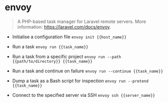 # envoy
> A PHP-based task manager for Laravel remote servers.
> More information: <https://laravel.com/docs/envoy>.

- Initialise a configuration file
`envoy init {{host_name}}`

- Run a task
`envoy run {{task_name}}`

- Run a task from a specific project
`envoy run --path {{path/to/directory}} {{task_name}}`

- Run a task and continue on failure
`envoy run --continue {{task_name}}`

- Dump a task as a Bash script for inspection
`envoy run --pretend {{task_name}}`

- Connect to the specified server via SSH
`envoy ssh {{server_name}}`
